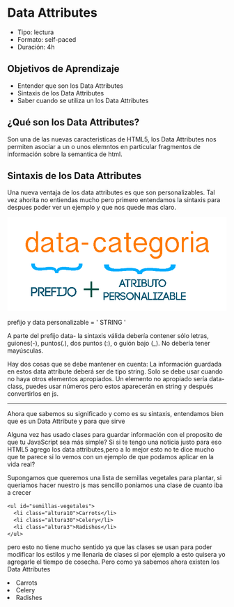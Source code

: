# Data Attributes
   
* Tipo: lectura
* Formato: self-paced
* Duración: 4h

## Objetivos de Aprendizaje

* Entender que son los Data Attributes
* Sintaxis de los Data Attributes
* Saber cuando se utiliza un los Data Attributes


## ¿Qué son los Data Attributes?

Son una de las nuevas caracteristicas de HTML5, los Data Attributes nos permiten asociar a un o unos elemntos en particular fragmentos de información sobre la semantica de html.

## Sintaxis de los Data Attributes

Una nueva ventaja de los data attributes es que son personalizables. Tal vez ahorita no entiendas mucho pero primero entendamos la sintaxis para despues poder ver un ejemplo y que nos quede mas claro.

![Screenshot](img-data-attributes/sitaxis-data-attributes.gif)

prefijo y data personalizable = ' STRING '


A parte del prefijo data- la sintaxis válida debería contener sólo letras, guiones(-), puntos(.), dos puntos (:), o guión bajo (_). No debería tener mayúsculas.

Hay dos cosas que se debe mantener en cuenta:
La información guardada en estos data attribute deberá ser de tipo string.
Solo se debe usar cuando no haya otros elementos apropiados. Un elemento no apropiado sería data-class, puedes usar números  pero estos aparecerán en string y después convertirlos en js.

----

Ahora que sabemos su significado y como es su sintaxis, entendamos bien que es un Data Attribute y para que sirve

Alguna vez has usado clases para guardar información con el proposito de que tu JavaScript sea más simple? Si si te tengo una noticia justo para eso HTML5 agrego los data attributes,pero a lo mejor esto no te dice mucho que te parece si lo vemos con un ejemplo de que podamos aplicar en la vida real?

Supongamos que queremos una lista de semillas vegetales para plantar, si queriamos hacer nuestro js mas sencillo poniamos una clase de cuanto iba a crecer

    <ul id="semillas-vegetales">
      <li class="altura10">Carrots</li>
      <li class="altura30">Celery</li>
      <li class="altura3">Radishes</li>
    </ul>
    
pero esto no tiene mucho sentido ya que las clases se usan para poder modificar los estilos y me llenaria de clases si por ejemplo a esto quisera yo agregarle el tiempo de cosecha. Pero como ya sabemos ahora existen los Data Attributes

   <li data-spacing="10cm" data-sowing-time="March to June">Carrots</li>
  <li data-spacing="30cm" data-sowing-time="February to March">Celery</li>
  <li data-spacing="3cm" data-sowing-time="March to September">Radishes</li>
</ul>